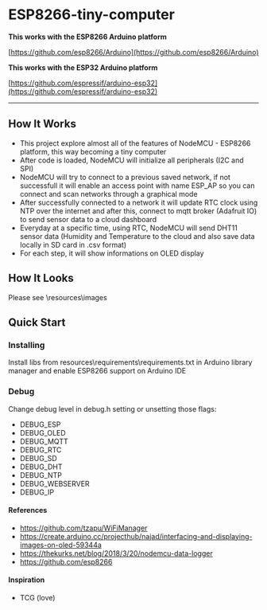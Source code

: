 
# ESP8266-tiny-computer

**This works with the ESP8266 Arduino platform**

[https://github.com/esp8266/Arduino](https://github.com/esp8266/Arduino)

**This works with the ESP32 Arduino platform** 

[https://github.com/espressif/arduino-esp32](https://github.com/espressif/arduino-esp32)

-------
## How It Works
- This project explore almost all of the features of NodeMCU - ESP8266 platform, this way becoming a tiny computer
- After code is loaded, NodeMCU will initialize all peripherals (I2C and SPI)
- NodeMCU will try to connect to a previous saved network, if not successfull it will enable an access point with name ESP_AP so you can connect and scan networks through a graphical mode
- After successfully connected to a network it will update RTC clock using NTP over the internet and after  this, connect to mqtt broker (Adafruit IO) to send sensor data to a cloud dashboard
- Everyday at a specific time, using RTC, NodeMCU will send DHT11 sensor data (Humidity and Temperature to the cloud and also save data locally in SD card in .csv format)
- For each step, it will show informations on OLED display

## How It Looks
Please see \resources\images

## Quick Start

### Installing
Install libs from resources\requirements\requirements.txt in Arduino library manager and enable ESP8266 support on Arduino IDE

### Debug
Change debug level in debug.h setting or unsetting those flags:
* DEBUG_ESP
* DEBUG_OLED
* DEBUG_MQTT
* DEBUG_RTC
* DEBUG_SD
* DEBUG_DHT
* DEBUG_NTP
* DEBUG_WEBSERVER
* DEBUG_IP

#### References
* https://github.com/tzapu/WiFiManager
* https://create.arduino.cc/projecthub/najad/interfacing-and-displaying-images-on-oled-59344a
* https://thekurks.net/blog/2018/3/20/nodemcu-data-logger
* https://github.com/esp8266

#### Inspiration
 * TCG (love)